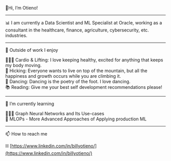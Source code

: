 👋Hi, I’m Otieno!

---

📊 I am currently a Data Scientist and ML Specialist at Oracle, working as a consultant in the healthcare, finance, agriculture, cybersecurity, etc. industries.

---
👀 Outside of work I enjoy

🏋🏻‍♀️ Cardio & Lifting: I love keeping healthy, excited for anything that keeps my body moving.  
👗 Hicking: Everyone wants to live on top of the mountain, but all the happiness and growth occurs while you are climbing it.  
🍞 Dancing:  Dancing is the poetry of the foot. I love dancing.  
📚 Reading: Give me your best self development recommendations please!

---
🌱 I’m currently learning

🙇🏻‍♀️ Graph Neural Networks and Its Use-cases  
🔧 MLOPs - More Advanced Approaches of Applying production ML
 
---
📫 How to reach me

⛓ [https://www.linkedin.com/in/billyotieno/](https://www.linkedin.com/in/billyotieno/)
